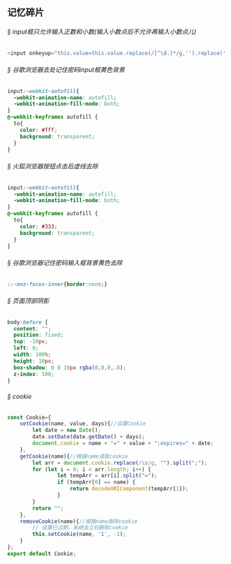 ## 记忆碎片

###### &sect; input框只允许输入正数和小数(输入小数点后不允许再输入小数点儿)
```js
<input onkeyup="this.value=this.value.replace(/[^\d.]*/g,'').replace('.','$#$').replace(/\./g,'').replace('$#$','.')"/>
```
###### &sect; 谷歌浏览器去处记住密码input框黄色背景
```css
input:-webkit-autofill{
  -webkit-animation-name: autofill;
  -webkit-animation-fill-mode: both;
}
@-webkit-keyframes autofill {
  to{
    color: #fff;
    background: transparent;
  }
}
```
###### &sect; 火狐浏览器按钮点击后虚线去除
```css
input:-webkit-autofill{
  -webkit-animation-name: autofill;
  -webkit-animation-fill-mode: both;
}
@-webkit-keyframes autofill {
  to{
    color: #333;
    background: transparent;
  }
}
```
###### &sect; 谷歌浏览器记住密码输入框背景黄色去除
```css
::-moz-focus-inner{border:none;}
```
###### &sect; 页面顶部阴影
```css
body:before {
  content: "";
  position: fixed;
  top: -10px;
  left: 0;
  width: 100%;
  height: 10px;
  box-shadow: 0 0 10px rgba(0,0,0,.8);
  z-index: 100;
}
```

###### &sect; cookie
```js
const Cookie={
    setCookie(name, value, days){//设置Cookie
        let date = new Date();
        date.setDate(date.getDate() + days);
        document.cookie = name + "=" + value + ";expires=" + date;
    },
    getCookie(name){//根据name读取cookie
        let arr = document.cookie.replace(/\s/g, "").split(";");
        for (let i = 0; i < arr.length; i++) {
                let tempArr = arr[i].split("=");
                if (tempArr[0] == name) {
                    return decodeURIComponent(tempArr[1]);
                }
        }
        return "";
    },
    removeCookie(name){//根据name删除cookie
        // 设置已过期，系统会立刻删除cookie
        this.setCookie(name, '1', -1);
    }
};
export default Cookie;
```









